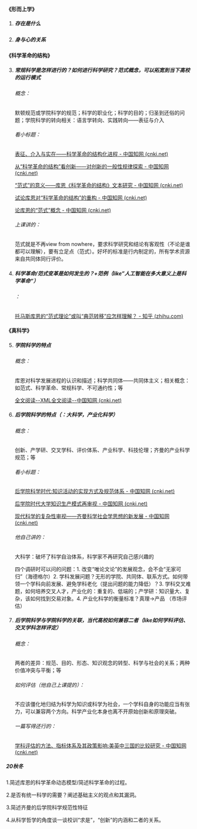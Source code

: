 #### 《形而上学》

1. ##### 存在是什么

   

2. ##### 身与心的关系

   

#### 《科学革命的结构》

3. ##### 常规科学是怎样进行的？如何进行科学研究？范式概念，可以拓宽到当下高校的运行模式

   ###### 概念：

   默顿规范或学院科学的规范；科学的职业化；科学的目的；归圣到还俗的问题；学院科学的转向相关：语言学转向、实践转向——表征与介入

   ###### 看小标题：

   [表征、介入与实在——科学革命的结构化进程 - 中国知网 (cnki.net)](https://kns.cnki.net/kcms/detail/detail.aspx?dbcode=CJFD&dbname=CJFDLAST2021&filename=ZRBT202106004&v=lO761x7U0wKz1nH9YkKGXnjq6pQuQwDTFeaVO7yYzLR27K0jdEWCh12eL382TdmG)

   [从“科学革命的结构”看创新——对创新的一般性规律探索 - 中国知网 (cnki.net)](https://kns.cnki.net/kcms/detail/detail.aspx?dbcode=CJFD&dbname=CJFD2011&filename=KJGL201115003&v=2kWyCaeTcMC4%mmd2BqjCwcH6uCN9WKE2QMVwECXLYZpy59Wa0zd%mmd2BA6GtJXOulODlAz2a)

   [“范式”的意义——库恩《科学革命的结构》文本研究 - 中国知网 (cnki.net)](https://kns.cnki.net/kcms/detail/detail.aspx?dbcode=CJFD&dbname=CJFDLAST2020&filename=WHJT201906012&v=DLEr%mmd2BpcW4T%mmd2BQsKTgM7moFufAwTOH%mmd2FwnogDn9jOGqbSvZ4umRIQsCfhtGbccNERsO)

   [试论库恩对“科学革命的结构”的重构 - 中国知网 (cnki.net)](https://kns.cnki.net/kcms/detail/detail.aspx?dbcode=CJFD&dbname=CJFD9697&filename=HZLS703.006&v=%mmd2BpO2OhW7G6NXZzjnaMLfWAOOhWz8lbR5aLfJFi8F2xeMFDtb71YCilV1WXqBywMw)

   [论库恩的“范式”概念 - 中国知网 (cnki.net)](https://kns.cnki.net/kcms/detail/detail.aspx?dbcode=CJFD&dbname=CJFD7984&filename=ZRBT198203002&v=l4bPhP0QYRsL7m%mmd2B5lIwQiIC6%mmd2FvpU9I8kp9ZyplNgcePS7l8Z0rWKlW9YZb33jLRp)

   ###### 上课讲的：

   范式就是不再view from nowhere，要求科学研究和结论有客观性（不论是谁都可以理解），要有立足点（范式）。好坏的标准是行内制定的，所有学术资源来自共同体同行评价。

   

4. ##### 科学革命/范式变革是如何发生的？+范例（like”人工智能在多大意义上是科学革命“）

   ###### ：

   [托马斯库恩的“范式理论”或叫“典范转移”应怎样理解？ - 知乎 (zhihu.com)](https://www.zhihu.com/question/29232369/answer/121282655)

   

#### 《真科学》

5. ##### 学院科学的特点

   ###### 概念：

   库恩对科学发展进程的认识和描述；科学共同体——共同体主义；相关概念：如范式、科学革命、常规科学、不可通约性；等

   [全文阅读--XML全文阅读--中国知网 (cnki.net)](https://kns.cnki.net/KXReader/Detail?TIMESTAMP=637612461616094063&DBCODE=CJFD&TABLEName=CJFD2006&FileName=KXYJ200605003&RESULT=1&SIGN=xTTByH05ypkUbg2pxCDmiGYGtxs%3d)

   

6. ##### 后学院科学的特点（：大科学，产业化科学）

   ###### 概念：

   创新、产学研、交叉学科、评价体系、产业科学、科技伦理；齐曼的产业科学规范；等

   ###### 看小标题：

   [后学院科学时代:知识活动的实现方式及规范体系 - 中国知网 (cnki.net)](https://kns.cnki.net/kcms/detail/detail.aspx?dbcode=CJFD&dbname=CJFD2005&filename=ZRBZ200503008&v=kGIarzrW3ae%mmd2F7MyTvhcLOoxGClVc7oWmtTMJslkq70R1kYoRATGfL0iSxR11GDut)

   [后学院时代大学知识生产模式再审视 - 中国知网 (cnki.net)](https://kns.cnki.net/kcms/detail/detail.aspx?dbcode=CJFD&dbname=CJFD2008&filename=ZRBZ200806024&v=dcKMpk0%mmd2BglGlidifhDcLJEMFyLkDFauq8ZGuJFQYd%mmd2B2mh1Lf9imerI0z1AIEDsI6)

   [现代科学的复杂性审视——齐曼科学社会学思想的新发展 - 中国知网 (cnki.net)](https://kns.cnki.net/kcms/detail/detail.aspx?dbcode=CJFD&dbname=CJFD2004&filename=ZRBZ200403012&v=VVJZ4xkdNxEeuUKvtO2BGLLBJ143zKvQfc0gidrBjMhobDiNyNUrgSUoUK7pAjl6)

   ###### 他自己讲的：

   大科学：破坏了科学自治体系，科学家不再研究自己感兴趣的

   四个调研时可以问的问题：1. 改变“唯论文论”的发展观念，会不会“无家可归”（海德格尔）2. 学科发展问题？无形的学院、共同体、联系方式。如何带领一个学科向前发展、避免学科老化（提出问题的能力降低）？3. 学科交叉难题，如何培养交叉人才，产业化的：重复的、低端的；产学研：知识量大、复杂，该如何找到交易对象。4. 产业化科学的衡量标准？真理->产品 （市场评估）

   

5. ##### 后学院科学与学院科学的关联，当代高校如何兼容二者（like如何学科评估、交叉学科怎样评定）

   ###### 概念：

   两者的差异：规范、目的、形态、知识观念的转型、科学与社会的关系；两种价值冲突与平衡；等

   ###### 如何评估（他自己上课提的）：

   不应该僵化地归结为科学为知识或科学为社会，一个学科自身的功能应当有张力，可以兼容两个方向。科学产业化本身也离不开原始创新和原理突破。

   ###### 一篇写得还行的：

   [学科评估的方法、指标体系及其政策影响:美英中三国的比较研究 - 中国知网 (cnki.net)](https://kns.cnki.net/kcms/detail/detail.aspx?dbcode=CJFD&dbname=CJFDLAST2015&filename=HIGH201411020&v=hkd7nCWsQsDP95vpgDAiGxtWZAH%mmd2FsyIROzI9OYSe4i8jalQMUxv%mmd2Bc2FiQ3dYCHhd)

   





##### 20秋冬

1.简述库恩的科学革命动态模型/简述科学革命的过程。 

2.是否有统一科学的需要？阐述基础主义的观点和其漏洞。 

3.简述齐曼的后学院科学规范性特征 

4.从科学哲学的角度谈一谈校训“求是”，“创新”的内涵和二者的关系。



